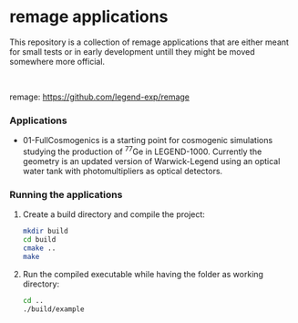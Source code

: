 # remage applications

This repository is a collection of remage applications that are either meant for small tests or in early development untill they might be moved somewhere more official.



<br/>

remage: https://github.com/legend-exp/remage


### Applications

* 01-FullCosmogenics is a starting point for cosmogenic simulations studying the production of <sup>77</sup>Ge in LEGEND-1000. Currently the geometry is an updated version of Warwick-Legend using an optical water tank with photomultipliers as optical detectors.

### Running the applications
1. Create a build directory and compile the project:

    ```sh
    mkdir build
    cd build
    cmake ..
    make
    ```

2. Run the compiled executable while having the folder as working directory:

    ```sh
    cd ..
    ./build/example
    ```
